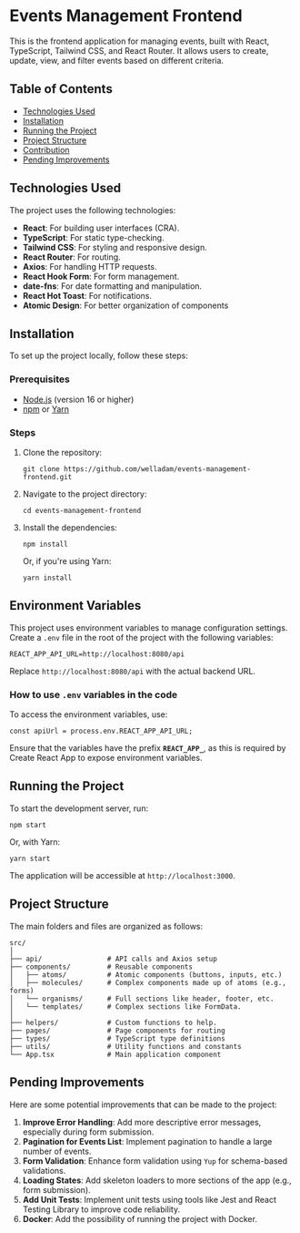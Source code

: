 # Events Management Frontend

This is the frontend application for managing events, built with React, TypeScript, Tailwind CSS, and React Router. It allows users to create, update, view, and filter events based on different criteria.

## Table of Contents
- [Technologies Used](#technologies-used)
- [Installation](#installation)
- [Running the Project](#running-the-project)
- [Project Structure](#project-structure)
- [Contribution](#contribution)
- [Pending Improvements](#pending-improvements)

## Technologies Used
The project uses the following technologies:
- **React**: For building user interfaces (CRA).
- **TypeScript**: For static type-checking.
- **Tailwind CSS**: For styling and responsive design.
- **React Router**: For routing.
- **Axios**: For handling HTTP requests.
- **React Hook Form**: For form management.
- **date-fns**: For date formatting and manipulation.
- **React Hot Toast**: For notifications.
- **Atomic Design**: For better organization of components 

## Installation
To set up the project locally, follow these steps:

### Prerequisites
- [Node.js](https://nodejs.org/) (version 16 or higher)
- [npm](https://www.npmjs.com/) or [Yarn](https://yarnpkg.com/)

### Steps
1. Clone the repository:
   ```
   git clone https://github.com/welladam/events-management-frontend.git
   ```
2. Navigate to the project directory:
   ```
   cd events-management-frontend
   ```
3. Install the dependencies:
   ```
   npm install
   ```
   Or, if you're using Yarn:
   ```
   yarn install
   ```

## Environment Variables
This project uses environment variables to manage configuration settings. Create a `.env` file in the root of the project with the following variables:

```
REACT_APP_API_URL=http://localhost:8080/api
```

Replace `http://localhost:8080/api` with the actual backend URL.

### How to use `.env` variables in the code
To access the environment variables, use:
```
const apiUrl = process.env.REACT_APP_API_URL;
```

Ensure that the variables have the prefix **`REACT_APP_`**, as this is required by Create React App to expose environment variables.


## Running the Project
To start the development server, run:
```
npm start
```
Or, with Yarn:
```
yarn start
```

The application will be accessible at `http://localhost:3000`.

## Project Structure
The main folders and files are organized as follows:
```
src/
│
├── api/                # API calls and Axios setup
├── components/         # Reusable components
│   ├── atoms/          # Atomic components (buttons, inputs, etc.)
│   ├── molecules/      # Complex components made up of atoms (e.g., forms)
│   └── organisms/      # Full sections like header, footer, etc.
│   └── templates/      # Complex sections like FormData.
│
├── helpers/            # Custom functions to help.
├── pages/              # Page components for routing
├── types/              # TypeScript type definitions
├── utils/              # Utility functions and constants
└── App.tsx             # Main application component
```


## Pending Improvements
Here are some potential improvements that can be made to the project:
1. **Improve Error Handling**: Add more descriptive error messages, especially during form submission.
2. **Pagination for Events List**: Implement pagination to handle a large number of events.
3. **Form Validation**: Enhance form validation using `Yup` for schema-based validations.
4. **Loading States**: Add skeleton loaders to more sections of the app (e.g., form submission).
5. **Add Unit Tests**: Implement unit tests using tools like Jest and React Testing Library to improve code reliability.
6. **Docker**: Add the possibility of running the project with Docker. 
